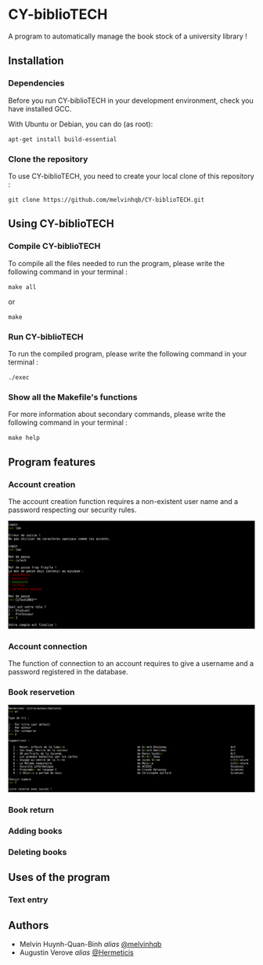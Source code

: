 # CY-biblioTECH
A program to automatically manage the book stock of a university library !

## Installation

### Dependencies

Before you run CY-biblioTECH in your development environment, check you have installed GCC.

With Ubuntu or Debian, you can do (as root):

    apt-get install build-essential

### Clone the repository

To use CY-biblioTECH, you need to create your local clone of this repository :
    
    git clone https://github.com/melvinhqb/CY-biblioTECH.git

## Using CY-biblioTECH

### Compile CY-biblioTECH

To compile all the files needed to run the program, please write the following command in your terminal :

    make all

or

    make

### Run CY-biblioTECH

To run the compiled program, please write the following command in your terminal :

    ./exec

### Show all the Makefile's functions

For more information about secondary commands, please write the following command in your terminal :

    make help

## Program features

### Account creation

The account creation function requires a non-existent user name and a password respecting our security rules.

![Test](Images/3.png)

### Account connection

The function of connection to an account requires to give a username and a password registered in the database.

### Book reservetion

![Test](Images/1.png)

### Book return

### Adding books

### Deleting books

## Uses of the program

### Text entry

## Authors

- Melvin Huynh-Quan-Binh _alias_ [@melvinhqb](https://www.github.com/melvinhqb)
- Augustin Verove _alias_ [@Hermeticis](https://github.com/Hermeticis)
